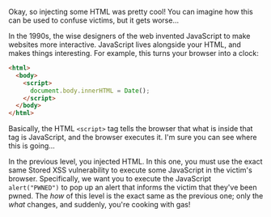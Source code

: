 Okay, so injecting some HTML was pretty cool!
You can imagine how this can be used to confuse victims, but it gets worse...

In the 1990s, the wise designers of the web invented JavaScript to make websites more interactive.
JavaScript lives alongside your HTML, and makes things interesting.
For example, this turns your browser into a clock:

```html
<html>
  <body>
    <script>
      document.body.innerHTML = Date();
    </script>
  </body>
</html>
```

Basically, the HTML `<script>` tag tells the browser that what is inside that tag is JavaScript, and the browser executes it.
I'm sure you can see where this is going...

In the previous level, you injected HTML.
In this one, you must use the exact same Stored XSS vulnerability to execute some JavaScript in the victim's browser.
Specifically, we want you to execute the JavaScript `alert("PWNED")` to pop up an alert that informs the victim that they've been pwned.
The _how_ of this level is the exact same as the previous one; only the _what_ changes, and suddenly, you're cooking with gas!
